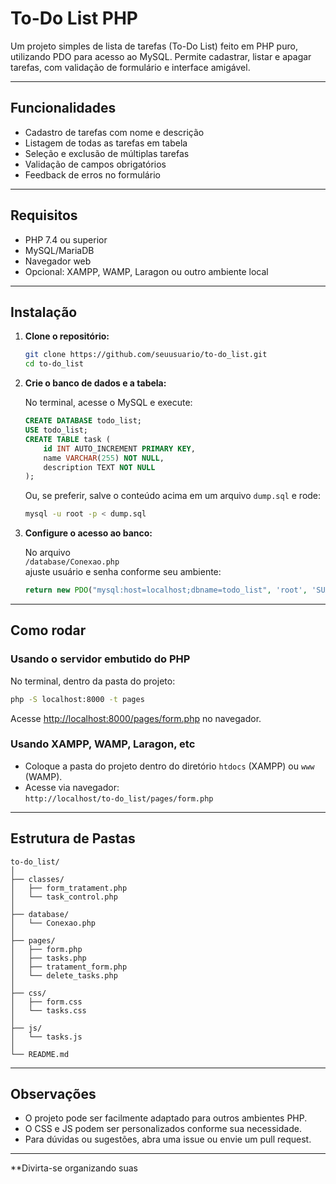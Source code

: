 # To-Do List PHP

Um projeto simples de lista de tarefas (To-Do List) feito em PHP puro, utilizando PDO para acesso ao MySQL. Permite cadastrar, listar e apagar tarefas, com validação de formulário e interface amigável.

---

## Funcionalidades

- Cadastro de tarefas com nome e descrição
- Listagem de todas as tarefas em tabela
- Seleção e exclusão de múltiplas tarefas
- Validação de campos obrigatórios
- Feedback de erros no formulário

---

## Requisitos

- PHP 7.4 ou superior
- MySQL/MariaDB
- Navegador web
- Opcional: XAMPP, WAMP, Laragon ou outro ambiente local

---

## Instalação

1. **Clone o repositório:**
   ```sh
   git clone https://github.com/seuusuario/to-do_list.git
   cd to-do_list
   ```

2. **Crie o banco de dados e a tabela:**

   No terminal, acesse o MySQL e execute:

   ```sql
   CREATE DATABASE todo_list;
   USE todo_list;
   CREATE TABLE task (
       id INT AUTO_INCREMENT PRIMARY KEY,
       name VARCHAR(255) NOT NULL,
       description TEXT NOT NULL
   );
   ```

   Ou, se preferir, salve o conteúdo acima em um arquivo `dump.sql` e rode:

   ```sh
   mysql -u root -p < dump.sql
   ```

3. **Configure o acesso ao banco:**

   No arquivo  
   `/database/Conexao.php`  
   ajuste usuário e senha conforme seu ambiente:

   ```php
   return new PDO("mysql:host=localhost;dbname=todo_list", 'root', 'SUA_SENHA');
   ```

---

## Como rodar

### Usando o servidor embutido do PHP

No terminal, dentro da pasta do projeto:

```sh
php -S localhost:8000 -t pages
```

Acesse [http://localhost:8000/pages/form.php](http://localhost:8000/pages/form.php) no navegador.

### Usando XAMPP, WAMP, Laragon, etc

- Coloque a pasta do projeto dentro do diretório `htdocs` (XAMPP) ou `www` (WAMP).
- Acesse via navegador:  
  `http://localhost/to-do_list/pages/form.php`

---

## Estrutura de Pastas

```
to-do_list/
│
├── classes/
│   ├── form_tratament.php
│   └── task_control.php
│
├── database/
│   └── Conexao.php
│
├── pages/
│   ├── form.php
│   ├── tasks.php
│   ├── tratament_form.php
│   └── delete_tasks.php
│
├── css/
│   ├── form.css
│   └── tasks.css
│
├── js/
│   └── tasks.js
│
└── README.md
```

---

## Observações

- O projeto pode ser facilmente adaptado para outros ambientes PHP.
- O CSS e JS podem ser personalizados conforme sua necessidade.
- Para dúvidas ou sugestões, abra uma issue ou envie um pull request.

---

**Divirta-se organizando suas
